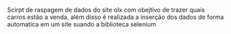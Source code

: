 Scirpt de raspagem de dados do site olx com obejtivo de trazer quais carros estão a venda,
além disso é realizada a inserção dos dados de forma automatica em um site suando a biblioteca selenium
